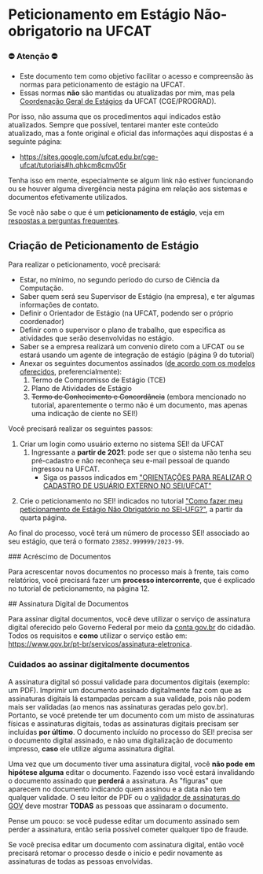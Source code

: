 # Peticionamento em Estágio Não-obrigatorio na UFCAT

### ⛔ Atenção ⛔

* Este documento tem como objetivo facilitar o acesso e compreensão às normas para peticionamento de estágio na UFCAT.
* Essas normas **não** são mantidas ou atualizadas por mim, mas pela [Coordenação Geral de Estágios](https://sites.google.com/ufcat.edu.br/cge-ufcat/a-cge) da UFCAT (CGE/PROGRAD).

Por isso, não assuma que os procedimentos aqui indicados estão atualizados. Sempre que possível, tentarei manter este conteúdo atualizado, mas a fonte original e oficial das informações aqui dispostas é a seguinte página: 

* <https://sites.google.com/ufcat.edu.br/cge-ufcat/tutoriais#h.qhkcm8cmv05r>

Tenha isso em mente, especialmente se algum link não estiver funcionando ou se houver alguma divergência nesta página em relação aos sistemas e documentos efetivamente utilizados. 

Se você não sabe o que é um **peticionamento de estágio**, veja em [respostas a perguntas frequentes](/estagio/#faq).


## Criação de Peticionamento de Estágio

Para realizar o peticionamento, você precisará:

* Estar, no mínimo, no segundo período do curso de Ciência da Computação.
* Saber quem será seu Supervisor de Estágio (na empresa), e ter algumas informações de contato.
* Definir o Orientador de Estágio (na UFCAT, podendo ser o próprio coordenador)
* Definir com o supervisor o plano de trabalho, que especifica as atividades que serão desenvolvidas no estágio.
* Saber se a empresa realizará um convenio direto com a UFCAT ou se estará usando um agente de integração de estágio (página 9 do tutorial)
* Anexar os seguintes documentos assinados ([de acordo com os modelos oferecidos](/estagio/#docs), preferencialmente):
  1. Termo de Compromisso de Estágio (TCE)
  2. Plano de Atividades de Estágio
  3. ~~Termo de Conhecimento e Concordância~~ (embora mencionado no tutorial, aparentemente o termo não é um documento, mas apenas uma indicação de ciente no SEI!)

Você precisará realizar os seguintes passos: 

1. Criar um login como usuário externo no sistema SEI! da UFCAT   
   1. Ingressante a **partir de 2021**: pode ser que o sistema não tenha seu pré-cadastro e não reconheça seu e-mail pessoal de quando ingressou na UFCAT. 
      * Siga os passos indicados em ["ORIENTAÇÕES PARA REALIZAR O CADASTRO DE USUÁRIO EXTERNO NO SEI/UFCAT"](https://ufcat.edu.br/manual-de-orientacao-cadastro-de-usuarios-externos-no-sei-ufcat)
<!-- 2. Ingressante **antes de 2021**: siga os passos indicados no tutorial ["Como fazer meu peticionamento de Estágio Não Obrigatório no SEI-UFG?"](https://files.cercomp.ufg.br/weby/up/610/o/Orienta%C3%A7%C3%B5es_peticionamento_de_est%C3%A1gio_n%C3%A3o_obrigat%C3%B3rio_atualizado_28_abri.pdf), paginas 1 a 3.  -->
2. Crie o peticionamento no SEI! indicados no tutorial ["Como fazer meu peticionamento de Estágio Não Obrigatório no SEI-UFG?"](https://files.cercomp.ufg.br/weby/up/610/o/Manual_de_Peticionamento_Eletr%C3%B4nico_no_SEI_UFCAT.pdf), a partir da quarta página.

Ao final do processo, você terá um número de processo SEI! associado ao seu estágio, que terá o formato `23852.999999/2023-99`.

<a name="acrescimo-processo" />
### Acréscimo de Documentos 

Para acrescentar novos documentos no processo mais à frente, tais como relatórios, você precisará fazer um **processo intercorrente**, que é explicado no tutorial de peticionamento, na página 12.

<a name="assinatura" />
##  Assinatura Digital de Documentos

Para assinar digital documentos, você deve utilizar o serviço de assinatura digital oferecido pelo Governo Federal por meio da [conta gov.br](https://acesso.gov.br) do cidadão. Todos os requisitos e **como** utilizar o serviço estão em: <https://www.gov.br/pt-br/servicos/assinatura-eletronica>.

### Cuidados ao assinar digitalmente documentos

A assinatura digital só possui validade para documentos digitais (exemplo: um PDF). Imprimir um documento assinado digitalmente faz com que as assinaturas digitais lá estampadas percam a sua validade, pois não podem mais ser validadas (ao menos nas assinaturas geradas pelo gov.br). Portanto, se você pretende ter um documento com um misto de assinaturas físicas e assinaturas digitais, todas as assinaturas digitais precisam ser incluídas **por último**. O documento incluído no processo do SEI! precisa ser o documento digital assinado, e não uma digitalização de documento impresso, **caso** ele utilize alguma assinatura digital.

Uma vez que um documento tiver uma assinatura digital, você **não pode em hipótese alguma** editar o documento. Fazendo isso você estará invalidando o documento assinado que **perderá** a assinatura. As "figuras" que aparecem no documento indicando quem assinou e a data não tem qualquer validade. O seu leitor de PDF ou o [validador de assinaturas do GOV](https://validar.iti.gov.br/) deve mostrar **TODAS** as pessoas que assinaram o documento.

Pense um pouco: se você pudesse editar um documento assinado sem perder a assinatura, então seria possível cometer qualquer tipo de fraude.

Se você precisa editar um documento com assinatura digital, então você precisará retomar o processo desde o inicio e pedir novamente as assinaturas de todas as pessoas envolvidas.

